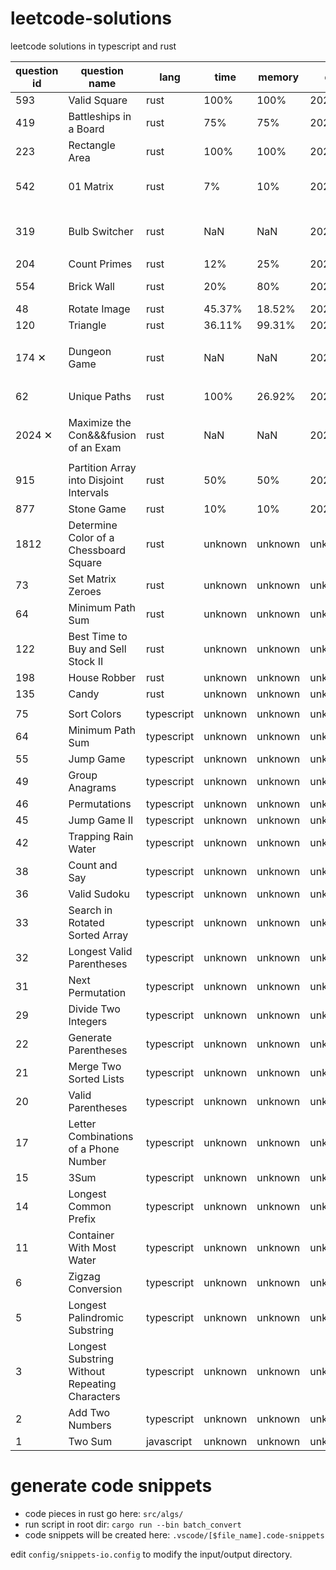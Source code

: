 # leetcode-solutions

leetcode solutions in typescript and rust

| question id | question name                                  | lang       | time    | memory  | date      | remark                 |
| ----------- | ---------------------------------------------- | ---------- | ------- | ------- | --------- | ---------------------- |
| 593         | Valid Square                                   | rust       | 100%    | 100%    | 2022.9.30 |                        |
| 419         | Battleships in a Board                         | rust       | 75%     | 75%     | 2022.9.26 |                        |
| 223         | Rectangle Area                                 | rust       | 100%    | 100%    | 2022.9.5  |                        |
| 542         | 01 Matrix                                      | rust       | 7%      | 10%     | 2022.9.3  | BFS, hash table        |
| 319         | Bulb Switcher                                  | rust       | NaN     | NaN     | 2022.9.1  | 做不出来，超时了       |
| 204         | Count Primes                                   | rust       | 12%     | 25%     | 2022.8.29 |                        |
| 554         | Brick Wall                                     | rust       | 20%     | 80%     | 2022.8.25 | hash table             |
| 48          | Rotate Image                                   | rust       | 45.37%  | 18.52%  | 2022.7.14 | array                  |
| 120         | Triangle                                       | rust       | 36.11%  | 99.31%  | 2022.7.14 | dp                     |
| 174 ✕       | Dungeon Game                                   | rust       | NaN     | NaN     | 2022.7.13 | 耻辱柱,写了一天都没 ac |
| 62          | Unique Paths                                   | rust       | 100%    | 26.92%  | 2022.7.8  | dp, hashmap            |
| 2024 ✕      | Maximize the Con&&&fusion of an Exam           | rust       | NaN     | NaN     | 2022.7.1  | 耻辱柱,写了一天都没 ac |
| 915         | Partition Array into Disjoint Intervals        | rust       | 50%     | 50%     | 2022.6.29 |
| 877         | Stone Game                                     | rust       | 10%     | 10%     | 2022.6.29 |
| 1812        | Determine Color of a Chessboard Square         | rust       | unknown | unknown | unknown   |
| 73          | Set Matrix Zeroes                              | rust       | unknown | unknown | unknown   |
| 64          | Minimum Path Sum                               | rust       | unknown | unknown | unknown   |
| 122         | Best Time to Buy and Sell Stock II             | rust       | unknown | unknown | unknown   |
| 198         | House Robber                                   | rust       | unknown | unknown | unknown   |
| 135         | Candy                                          | rust       | unknown | unknown | unknown   |
|             |                                                |            |         |         |           |
| 75          | Sort Colors                                    | typescript | unknown | unknown | unknown   |
| 64          | Minimum Path Sum                               | typescript | unknown | unknown | unknown   |
| 55          | Jump Game                                      | typescript | unknown | unknown | unknown   |
| 49          | Group Anagrams                                 | typescript | unknown | unknown | unknown   |
| 46          | Permutations                                   | typescript | unknown | unknown | unknown   |
| 45          | Jump Game II                                   | typescript | unknown | unknown | unknown   |
| 42          | Trapping Rain Water                            | typescript | unknown | unknown | unknown   |
| 38          | Count and Say                                  | typescript | unknown | unknown | unknown   |
| 36          | Valid Sudoku                                   | typescript | unknown | unknown | unknown   |
| 33          | Search in Rotated Sorted Array                 | typescript | unknown | unknown | unknown   |
| 32          | Longest Valid Parentheses                      | typescript | unknown | unknown | unknown   |
| 31          | Next Permutation                               | typescript | unknown | unknown | unknown   |
| 29          | Divide Two Integers                            | typescript | unknown | unknown | unknown   |
| 22          | Generate Parentheses                           | typescript | unknown | unknown | unknown   |
| 21          | Merge Two Sorted Lists                         | typescript | unknown | unknown | unknown   |
| 20          | Valid Parentheses                              | typescript | unknown | unknown | unknown   |
| 17          | Letter Combinations of a Phone Number          | typescript | unknown | unknown | unknown   |
| 15          | 3Sum                                           | typescript | unknown | unknown | unknown   |
| 14          | Longest Common Prefix                          | typescript | unknown | unknown | unknown   |
| 11          | Container With Most Water                      | typescript | unknown | unknown | unknown   |
| 6           | Zigzag Conversion                              | typescript | unknown | unknown | unknown   |
| 5           | Longest Palindromic Substring                  | typescript | unknown | unknown | unknown   |
| 3           | Longest Substring Without Repeating Characters | typescript | unknown | unknown | unknown   |
| 2           | Add Two Numbers                                | typescript | unknown | unknown | unknown   |
| 1           | Two Sum                                        | javascript | unknown | unknown | unknown   |

# generate code snippets

- code pieces in rust go here: `src/algs/`
- run script in root dir: `cargo run --bin batch_convert`
- code snippets will be created here: `.vscode/[$file_name].code-snippets`

edit `config/snippets-io.config` to modify the input/output directory.
